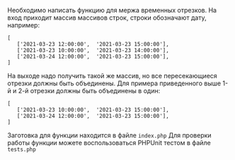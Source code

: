 Необходимо написать функцию для мержа временных отрезков. На вход приходит массив массивов строк, строки обозначают дату, например:
```
[
   ['2021-03-23 12:00:00',  '2021-03-23 15:00:00'],
   ['2021-03-23 10:00:00',  '2021-03-23 14:00:00'],
   ['2021-03-24 12:00:00',  '2021-03-23 15:00:00'],
]
```
На выходе надо получить такой же массив, но все пересекающиеся отрезки должны быть объединены. 
Для примера приведенного выше 1-й и 2-й отрезки должны быть объединены в один:
``` 
[
   ['2021-03-23 10:00:00',  '2021-03-23 15:00:00'],
   ['2021-03-24 12:00:00',  '2021-03-23 15:00:00'],
]
```

Заготовка для функции находится в файле ```index.php```
Для проверки работы функции можете воспользоваться PHPUnit тестом в файле ```tests.php```
